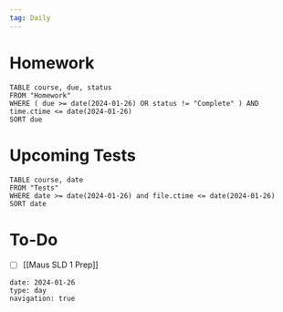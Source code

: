 ```yaml
---
tag: Daily
---
```

# Homework
```dataview
TABLE course, due, status
FROM "Homework" 
WHERE ( due >= date(2024-01-26) OR status != "Complete" ) AND time.ctime <= date(2024-01-26)
SORT due
```
# Upcoming Tests
```dataview
TABLE course, date
FROM "Tests" 
WHERE date >= date(2024-01-26) and file.ctime <= date(2024-01-26)
SORT date
```
# To-Do
- [ ] [[Maus SLD 1 Prep]]

```gEvent
date: 2024-01-26
type: day
navigation: true
```